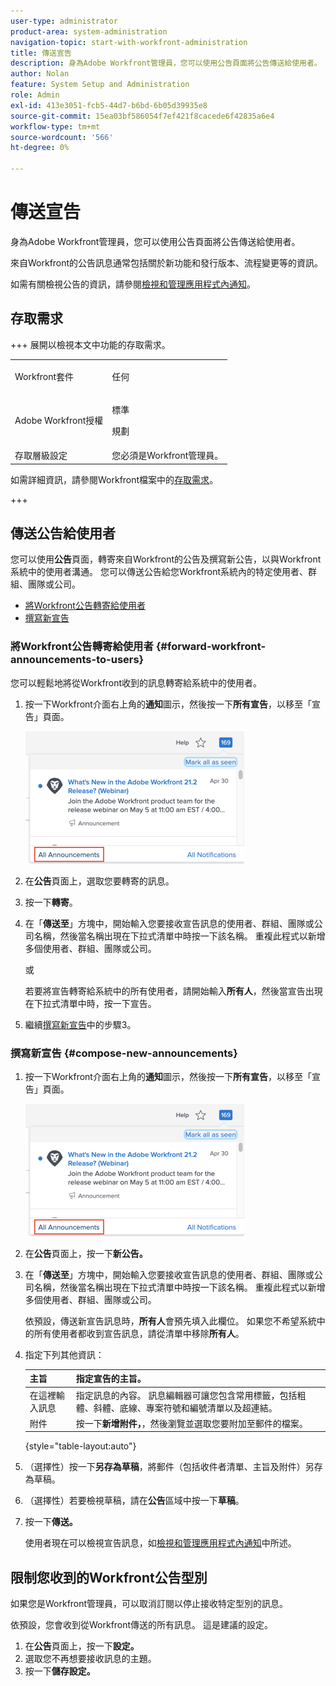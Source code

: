 ```yaml
---
user-type: administrator
product-area: system-administration
navigation-topic: start-with-workfront-administration
title: 傳送宣告
description: 身為Adobe Workfront管理員，您可以使用公告頁面將公告傳送給使用者。
author: Nolan
feature: System Setup and Administration
role: Admin
exl-id: 413e3051-fcb5-44d7-b6bd-6b05d39935e8
source-git-commit: 15ea03bf586054f7ef421f8cacede6f42835a6e4
workflow-type: tm+mt
source-wordcount: '566'
ht-degree: 0%

---
```


# 傳送宣告

身為Adobe Workfront管理員，您可以使用公告頁面將公告傳送給使用者。

來自Workfront的公告訊息通常包括關於新功能和發行版本、流程變更等的資訊。

如需有關檢視公告的資訊，請參閱[檢視和管理應用程式內通知](../../workfront-basics/using-notifications/view-and-manage-in-app-notifications.md)。

## 存取需求

+++ 展開以檢視本文中功能的存取需求。

<table style="table-layout:auto"> 
 <col> 
 <col> 
 <tbody> 
  <tr> 
   <td role="rowheader">Workfront套件</td> 
   <td><p>任何</p></td> 
  </tr> 
  <tr> 
   <td role="rowheader">Adobe Workfront授權</td> 
   <td><p>標準</p> <p>規劃</p></td> 
  </tr> 
  <tr> 
   <td role="rowheader">存取層級設定</td> 
   <td>您必須是Workfront管理員。 </td> 
  </tr> 
 </tbody> 
</table>

如需詳細資訊，請參閱Workfront檔案中的[存取需求](/help/quicksilver/administration-and-setup/add-users/access-levels-and-object-permissions/access-level-requirements-in-documentation.md)。

+++

## 傳送公告給使用者

您可以使用&#x200B;**公告**&#x200B;頁面，轉寄來自Workfront的公告及撰寫新公告，以與Workfront系統中的使用者溝通。 您可以傳送公告給您Workfront系統內的特定使用者、群組、團隊或公司。

* [將Workfront公告轉寄給使用者](#forward-workfront-announcements-to-users)
* [撰寫新宣告](#compose-new-announcements)

### 將Workfront公告轉寄給使用者 {#forward-workfront-announcements-to-users}

您可以輕鬆地將從Workfront收到的訊息轉寄給系統中的使用者。

1. 按一下Workfront介面右上角的&#x200B;**通知**&#x200B;圖示，然後按一下&#x200B;**所有宣告**，以移至「宣告」頁面。

   ![所有宣告](assets/announcement-access-350x212.png)

1. 在&#x200B;**公告**&#x200B;頁面上，選取您要轉寄的訊息。
1. 按一下&#x200B;**轉寄**。
1. 在「**傳送至**」方塊中，開始輸入您要接收宣告訊息的使用者、群組、團隊或公司名稱，然後當名稱出現在下拉式清單中時按一下該名稱。 重複此程式以新增多個使用者、群組、團隊或公司。

   或

   若要將宣告轉寄給系統中的所有使用者，請開始輸入&#x200B;**所有人**，然後當宣告出現在下拉式清單中時，按一下宣告。

1. 繼續[撰寫新宣告](#compose-new-announcements)中的步驟3。

### 撰寫新宣告 {#compose-new-announcements}

1. 按一下Workfront介面右上角的&#x200B;**通知**&#x200B;圖示，然後按一下&#x200B;**所有宣告**，以移至「宣告」頁面。

   ![所有宣告](assets/announcement-access-350x212.png)

1. 在&#x200B;**公告**&#x200B;頁面上，按一下&#x200B;**新公告。**

1. 在「**傳送至**」方塊中，開始輸入您要接收宣告訊息的使用者、群組、團隊或公司名稱，然後當名稱出現在下拉式清單中時按一下該名稱。 重複此程式以新增多個使用者、群組、團隊或公司。

   依預設，傳送新宣告訊息時，**所有人**&#x200B;會預先填入此欄位。 如果您不希望系統中的所有使用者都收到宣告訊息，請從清單中移除&#x200B;**所有人**。

1. 指定下列其他資訊：

   | 主旨 | 指定宣告的主旨。 |
   |---|---|
   | 在這裡輸入訊息 | 指定訊息的內容。 訊息編輯器可讓您包含常用標籤，包括粗體、斜體、底線、專案符號和編號清單以及超連結。 |
   | 附件 | 按一下&#x200B;**新增附件，**，然後瀏覽並選取您要附加至郵件的檔案。 |

   {style="table-layout:auto"}

1. （選擇性）按一下&#x200B;**另存為草稿**，將郵件（包括收件者清單、主旨及附件）另存為草稿。

1. （選擇性）若要檢視草稿，請在&#x200B;**公告**&#x200B;區域中按一下&#x200B;**草稿**。

1. 按一下&#x200B;**傳送。**

   使用者現在可以檢視宣告訊息，如[檢視和管理應用程式內通知](../../workfront-basics/using-notifications/view-and-manage-in-app-notifications.md)中所述。

## 限制您收到的Workfront公告型別

如果您是Workfront管理員，可以取消訂閱以停止接收特定型別的訊息。

依預設，您會收到從Workfront傳送的所有訊息。 這是建議的設定。

1. 在&#x200B;**公告**&#x200B;頁面上，按一下&#x200B;**設定。**
1. 選取您不再想要接收訊息的主題。
1. 按一下&#x200B;**儲存設定。**
